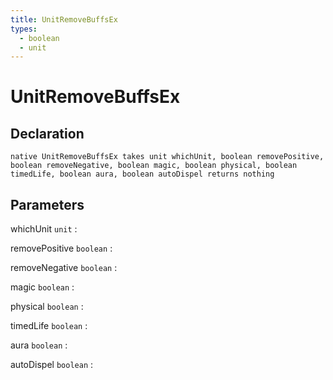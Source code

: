 ```yaml
---
title: UnitRemoveBuffsEx
types:
  - boolean
  - unit
---
```


# UnitRemoveBuffsEx

## Declaration

```jass
native UnitRemoveBuffsEx takes unit whichUnit, boolean removePositive, boolean removeNegative, boolean magic, boolean physical, boolean timedLife, boolean aura, boolean autoDispel returns nothing
```

## Parameters
whichUnit `unit`
: 

removePositive `boolean`
: 

removeNegative `boolean`
: 

magic `boolean`
: 

physical `boolean`
: 

timedLife `boolean`
: 

aura `boolean`
: 

autoDispel `boolean`
: 
